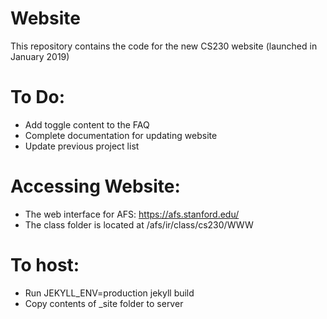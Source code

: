 # Website
This repository contains the code for the new CS230 website (launched in January 2019)

# To Do:
 * Add toggle content to the FAQ
 * Complete documentation for updating website
 * Update previous project list

# Accessing Website:
 * The web interface for AFS: https://afs.stanford.edu/
 * The class folder is located at /afs/ir/class/cs230/WWW

# To host:

 * Run JEKYLL_ENV=production jekyll build
 * Copy contents of _site folder to server